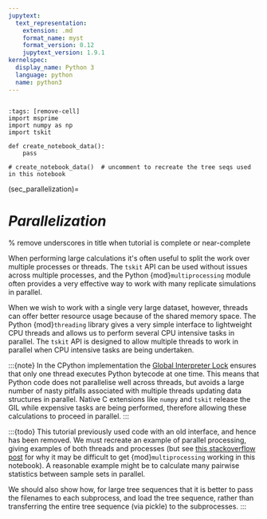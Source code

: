 ```yaml
---
jupytext:
  text_representation:
    extension: .md
    format_name: myst
    format_version: 0.12
    jupytext_version: 1.9.1
kernelspec:
  display_name: Python 3
  language: python
  name: python3
---
```


```{currentmodule} tskit
```

```{code-cell} ipython3
:tags: [remove-cell]
import msprime
import numpy as np
import tskit

def create_notebook_data():
    pass

# create_notebook_data()  # uncomment to recreate the tree seqs used in this notebook
```

(sec_parallelization)=

# _Parallelization_
% remove underscores in title when tutorial is complete or near-complete

When performing large calculations it's often useful to split the
work over multiple processes or threads. The ``tskit`` API can
be used without issues across multiple processes, and the Python
{mod}`multiprocessing` module often provides a very effective way to
work with many replicate simulations in parallel.

When we wish to work with a single very large dataset, however, threads can
offer better resource usage because of the shared memory space. The Python
{mod}`threading` library gives a very simple interface to lightweight CPU
threads and allows us to perform several CPU intensive tasks in parallel. The
``tskit`` API is designed to allow multiple threads to work in parallel when
CPU intensive tasks are being undertaken.

:::{note}
In the CPython implementation the 
[Global Interpreter Lock](https://wiki.python.org/moin/GlobalInterpreterLock) ensures that
only one thread executes Python bytecode at one time. This means that
Python code does not parallelise well across threads, but avoids a large
number of nasty pitfalls associated with multiple threads updating
data structures in parallel. Native C extensions like ``numpy`` and ``tskit``
release the GIL while expensive tasks are being performed, therefore
allowing these calculations to proceed in parallel.
:::


:::{todo}
This tutorial previously used code with an old interface, and hence has been removed.
We must recreate an example of parallel processing, giving examples of both
threads and processes (but see
[this stackoverflow post](https://stackoverflow.com/questions/47313732/jupyter-notebook-never-finishes-processing-using-multiprocessing-python-3)
for why it may be difficult to get {mod}`multiprocessing` working in this notebook).
A reasonable example might be to calculate many pairwise statistics between sample sets
in parallel.

We should also show how, for large tree sequences that it is better to pass the filenames
to each subprocess, and load the tree sequence, rather than transferring the entire
tree sequence (via pickle) to the subprocesses.
:::

